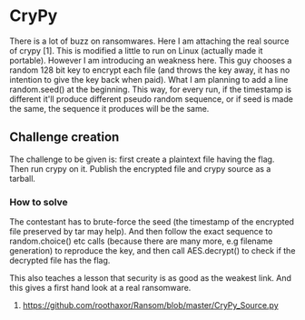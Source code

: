 # CryPy

There is a lot of buzz on ransomwares. Here I am attaching the real source of crypy [1]. This is modified a little to run on Linux (actually made it portable).
However I am introducing an weakness here. This guy chooses a random 128 bit key to encrypt each file (and throws the key away, it has no intention to give
the key back when paid). What I am planning to add a line random.seed(<timestamp>) at the beginning. This way, for every run, if the timestamp is different
it'll produce different pseudo random sequence, or if seed is made the same, the sequence it produces will be the same.

## Challenge creation

The challenge to be given is: first create a plaintext file having the flag. Then run crypy on it. Publish the encrypted file and crypy source as a tarball.

### How to solve

The contestant has to brute-force the seed (the timestamp of the encrypted file preserved by tar may help). And then follow the exact sequence to
random.choice() etc calls (because there are many more, e.g filename generation) to reproduce the key, and then call AES.decrypt() to check if the decrypted file has the flag.

This also teaches a lesson that security is as good as the weakest link. And this gives a first hand look at a real ransomware.


 1. https://github.com/roothaxor/Ransom/blob/master/CryPy_Source.py
 